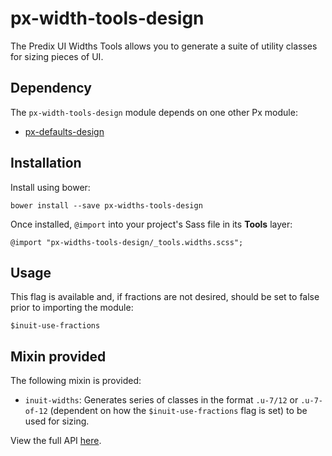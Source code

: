# px-width-tools-design

The Predix UI Widths Tools allows you to generate a suite of utility classes for sizing pieces of UI.


## Dependency
The `px-width-tools-design` module depends on one other Px module:

* [px-defaults-design](https://github.com/PredixDev/px-defaults-design)

## Installation

Install using bower:

    bower install --save px-widths-tools-design

Once installed, `@import` into your project's Sass file in its **Tools** layer:

    @import "px-widths-tools-design/_tools.widths.scss";

## Usage

This flag is available and, if fractions are not desired, should be set to false prior to importing the module:

    $inuit-use-fractions

## Mixin provided

The following mixin is provided:

* `inuit-widths`: Generates series of classes in the format `.u-7/12` or `.u-7-of-12` (dependent on how the `$inuit-use-fractions` flag is set) to be used for sizing.

View the full API [here](http://predixdev.github.io/px-widths-tools-design/sassdoc/).
